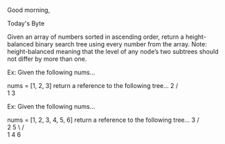 Good morning,

Today's Byte

Given an array of numbers sorted in ascending order, return a height-balanced binary search tree using every number from the array.
Note: height-balanced meaning that the level of any node’s two subtrees should not differ by more than one.

Ex: Given the following nums...

nums = [1, 2, 3] return a reference to the following tree...
       2
      /  \
     1    3

Ex: Given the following nums...

nums = [1, 2, 3, 4, 5, 6] return a reference to the following tree...
        3
       / \
      2   5
      \  / \
       1 4  6
